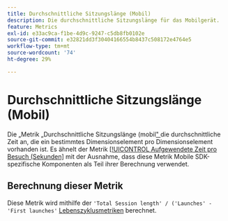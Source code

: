 ```yaml
---
title: Durchschnittliche Sitzungslänge (Mobil)
description: Die durchschnittliche Sitzungslänge für das Mobilgerät.
feature: Metrics
exl-id: e33ac9ca-f1be-4d9c-9247-c5db8fb0102e
source-git-commit: e32821dd3f30404166554b8437c508172e4764e5
workflow-type: tm+mt
source-wordcount: '74'
ht-degree: 29%

---
```


# Durchschnittliche Sitzungslänge (Mobil)

Die „Metrik „Durchschnittliche Sitzungslänge (mobil[&quot; ](overview.md) die durchschnittliche Zeit an, die ein bestimmtes Dimensionselement pro Dimensionselement vorhanden ist. Es ähnelt der Metrik [[!UICONTROL Aufgewendete Zeit pro Besuch (Sekunden]](time-spent-per-visit.md) mit der Ausnahme, dass diese Metrik Mobile SDK-spezifische Komponenten als Teil ihrer Berechnung verwendet.

## Berechnung dieser Metrik

Diese Metrik wird mithilfe der `'Total Session length' / ('Launches' - 'First launches'` [Lebenszyklusmetriken](https://developer.adobe.com/client-sdks/documentation/mobile-core/lifecycle/metrics/) berechnet.
